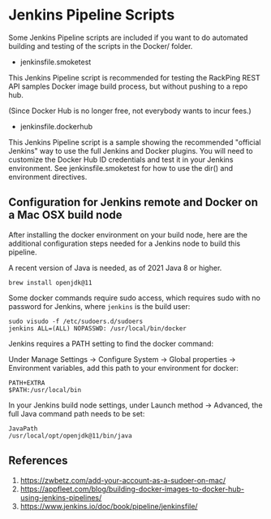 # Jenkins Pipeline Scripts

Some Jenkins Pipeline scripts are included if you want to do automated building and testing of the scripts in the Docker/ folder.

* jenkinsfile.smoketest

This Jenkins Pipeline script is recommended for testing the RackPing REST API samples Docker image build process, but without pushing to a repo hub.

(Since Docker Hub is no longer free, not everybody wants to incur fees.)

* jenkinsfile.dockerhub

This Jenkins Pipeline script is a sample showing the recommended "official Jenkins" way to use the full Jenkins and Docker plugins. You will
need to customize the Docker Hub ID credentials and test it in your Jenkins environment. See jenkinsfile.smoketest for how
to use the dir() and environment directives.

## Configuration for Jenkins remote and Docker on a Mac OSX build node

After installing the docker environment on your build node, here are the additional configuration steps needed for a Jenkins node to build this pipeline.

A recent version of Java is needed, as of 2021 Java 8 or higher.

```
brew install openjdk@11
```

Some docker commands require sudo access, which requires sudo with no password for Jenkins, where `jenkins` is the build user:
```
sudo visudo -f /etc/sudoers.d/sudoers
jenkins ALL=(ALL) NOPASSWD: /usr/local/bin/docker
```

Jenkins requires a PATH setting to find the docker command:

Under Manage Settings -> Configure System -> Global properties -> Environment variables, add this path to your environment for docker:

```
PATH+EXTRA
$PATH:/usr/local/bin
```

In your Jenkins build node settings, under Launch method -> Advanced, the full Java command path needs to be set:

```
JavaPath
/usr/local/opt/openjdk@11/bin/java
```

## References

1. https://zwbetz.com/add-your-account-as-a-sudoer-on-mac/
1. https://appfleet.com/blog/building-docker-images-to-docker-hub-using-jenkins-pipelines/
1. https://www.jenkins.io/doc/book/pipeline/jenkinsfile/
